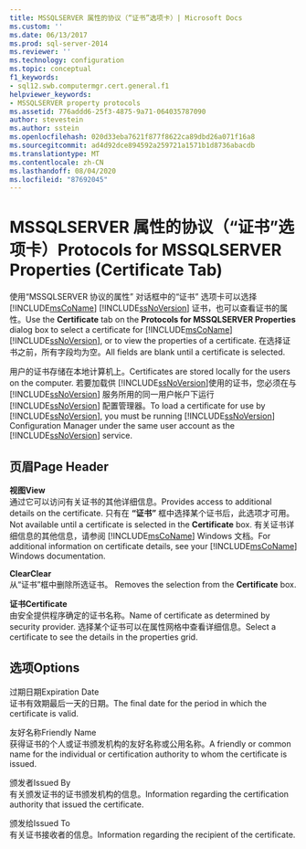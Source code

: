```yaml
---
title: MSSQLSERVER 属性的协议（“证书”选项卡）| Microsoft Docs
ms.custom: ''
ms.date: 06/13/2017
ms.prod: sql-server-2014
ms.reviewer: ''
ms.technology: configuration
ms.topic: conceptual
f1_keywords:
- sql12.swb.computermgr.cert.general.f1
helpviewer_keywords:
- MSSQLSERVER property protocols
ms.assetid: 776addd6-25f3-4875-9a71-064035787090
author: stevestein
ms.author: sstein
ms.openlocfilehash: 020d33eba7621f877f8622ca89dbd26a071f16a8
ms.sourcegitcommit: ad4d92dce894592a259721a1571b1d8736abacdb
ms.translationtype: MT
ms.contentlocale: zh-CN
ms.lasthandoff: 08/04/2020
ms.locfileid: "87692045"
---
```

# <a name="protocols-for-mssqlserver-properties-certificate-tab"></a><span data-ttu-id="4243e-102">MSSQLSERVER 属性的协议（“证书”选项卡）</span><span class="sxs-lookup"><span data-stu-id="4243e-102">Protocols for MSSQLSERVER Properties (Certificate Tab)</span></span>
  <span data-ttu-id="4243e-103">使用“MSSQLSERVER 协议的属性”  对话框中的“证书”  选项卡可以选择 [!INCLUDE[msCoName](../../includes/msconame-md.md)] [!INCLUDE[ssNoVersion](../../includes/ssnoversion-md.md)] 证书，也可以查看证书的属性。</span><span class="sxs-lookup"><span data-stu-id="4243e-103">Use the **Certificate** tab on the **Protocols for MSSQLSERVER Properties** dialog box to select a certificate for [!INCLUDE[msCoName](../../includes/msconame-md.md)] [!INCLUDE[ssNoVersion](../../includes/ssnoversion-md.md)], or to view the properties of a certificate.</span></span> <span data-ttu-id="4243e-104">在选择证书之前，所有字段均为空。</span><span class="sxs-lookup"><span data-stu-id="4243e-104">All fields are blank until a certificate is selected.</span></span>  
  
 <span data-ttu-id="4243e-105">用户的证书存储在本地计算机上。</span><span class="sxs-lookup"><span data-stu-id="4243e-105">Certificates are stored locally for the users on the computer.</span></span> <span data-ttu-id="4243e-106">若要加载供 [!INCLUDE[ssNoVersion](../../includes/ssnoversion-md.md)]使用的证书，您必须在与 [!INCLUDE[ssNoVersion](../../includes/ssnoversion-md.md)] 服务所用的同一用户帐户下运行 [!INCLUDE[ssNoVersion](../../includes/ssnoversion-md.md)] 配置管理器。</span><span class="sxs-lookup"><span data-stu-id="4243e-106">To load a certificate for use by [!INCLUDE[ssNoVersion](../../includes/ssnoversion-md.md)], you must be running [!INCLUDE[ssNoVersion](../../includes/ssnoversion-md.md)] Configuration Manager under the same user account as the [!INCLUDE[ssNoVersion](../../includes/ssnoversion-md.md)] service.</span></span>  
  
## <a name="page-header"></a><span data-ttu-id="4243e-107">页眉</span><span class="sxs-lookup"><span data-stu-id="4243e-107">Page Header</span></span>  
 <span data-ttu-id="4243e-108">**视图**</span><span class="sxs-lookup"><span data-stu-id="4243e-108">**View**</span></span>  
 <span data-ttu-id="4243e-109">通过它可以访问有关证书的其他详细信息。</span><span class="sxs-lookup"><span data-stu-id="4243e-109">Provides access to additional details on the certificate.</span></span> <span data-ttu-id="4243e-110">只有在 **“证书”** 框中选择某个证书后，此选项才可用。</span><span class="sxs-lookup"><span data-stu-id="4243e-110">Not available until a certificate is selected in the **Certificate** box.</span></span> <span data-ttu-id="4243e-111">有关证书详细信息的其他信息，请参阅 [!INCLUDE[msCoName](../../includes/msconame-md.md)] Windows 文档。</span><span class="sxs-lookup"><span data-stu-id="4243e-111">For additional information on certificate details, see your [!INCLUDE[msCoName](../../includes/msconame-md.md)] Windows documentation.</span></span>  
  
 <span data-ttu-id="4243e-112">**Clear**</span><span class="sxs-lookup"><span data-stu-id="4243e-112">**Clear**</span></span>  
 <span data-ttu-id="4243e-113">从“证书”框中删除所选证书。 </span><span class="sxs-lookup"><span data-stu-id="4243e-113">Removes the selection from the **Certificate** box.</span></span>  
  
 <span data-ttu-id="4243e-114">**证书**</span><span class="sxs-lookup"><span data-stu-id="4243e-114">**Certificate**</span></span>  
 <span data-ttu-id="4243e-115">由安全提供程序确定的证书名称。</span><span class="sxs-lookup"><span data-stu-id="4243e-115">Name of certificate as determined by security provider.</span></span> <span data-ttu-id="4243e-116">选择某个证书可以在属性网格中查看详细信息。</span><span class="sxs-lookup"><span data-stu-id="4243e-116">Select a certificate to see the details in the properties grid.</span></span>  
  
## <a name="options"></a><span data-ttu-id="4243e-117">选项</span><span class="sxs-lookup"><span data-stu-id="4243e-117">Options</span></span>  
 <span data-ttu-id="4243e-118">过期日期</span><span class="sxs-lookup"><span data-stu-id="4243e-118">Expiration Date</span></span>  
 <span data-ttu-id="4243e-119">证书有效期最后一天的日期。</span><span class="sxs-lookup"><span data-stu-id="4243e-119">The final date for the period in which the certificate is valid.</span></span>  
  
 <span data-ttu-id="4243e-120">友好名称</span><span class="sxs-lookup"><span data-stu-id="4243e-120">Friendly Name</span></span>  
 <span data-ttu-id="4243e-121">获得证书的个人或证书颁发机构的友好名称或公用名称。</span><span class="sxs-lookup"><span data-stu-id="4243e-121">A friendly or common name for the individual or certification authority to whom the certificate is issued.</span></span>  
  
 <span data-ttu-id="4243e-122">颁发者</span><span class="sxs-lookup"><span data-stu-id="4243e-122">Issued By</span></span>  
 <span data-ttu-id="4243e-123">有关颁发证书的证书颁发机构的信息。</span><span class="sxs-lookup"><span data-stu-id="4243e-123">Information regarding the certification authority that issued the certificate.</span></span>  
  
 <span data-ttu-id="4243e-124">颁发给</span><span class="sxs-lookup"><span data-stu-id="4243e-124">Issued To</span></span>  
 <span data-ttu-id="4243e-125">有关证书接收者的信息。</span><span class="sxs-lookup"><span data-stu-id="4243e-125">Information regarding the recipient of the certificate.</span></span>  
  
  
